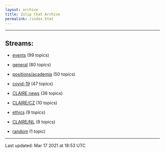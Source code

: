 ```yaml
---
layout: archive
title: Zulip Chat Archive
permalink: /index.html
---
```


---

## Streams:

* [events](stream/201207-events/index.html) (99 topics)

* [general](stream/201199-general/index.html) (80 topics)

* [positions/academia](stream/203258-positions/academia/index.html) (50 topics)

* [covid-19](stream/226112-covid-19/index.html) (47 topics)

* [CLAIRE news](stream/201957-CLAIRE-news/index.html) (36 topics)

* [CLAIRE/CZ](stream/203399-CLAIRE/CZ/index.html) (10 topics)

* [ethics](stream/228366-ethics/index.html) (9 topics)

* [CLAIRE/NL](stream/203255-CLAIRE/NL/index.html) (8 topics)

* [random](stream/202125-random/index.html) (1 topic)

<hr><p>Last updated: Mar 17 2021 at 18:53 UTC</p>